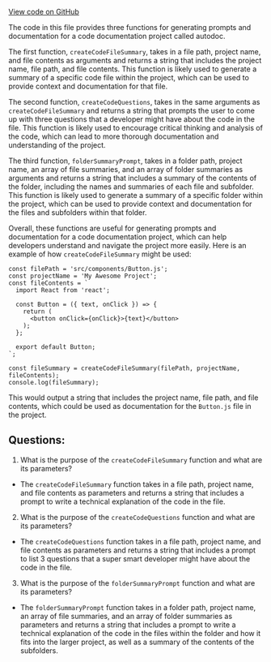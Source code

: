 [View code on GitHub](https://github.com/context-labs/autodoc/blob/master/src/cli/commands/index/prompts.ts)

The code in this file provides three functions for generating prompts and documentation for a code documentation project called autodoc. 

The first function, `createCodeFileSummary`, takes in a file path, project name, and file contents as arguments and returns a string that includes the project name, file path, and file contents. This function is likely used to generate a summary of a specific code file within the project, which can be used to provide context and documentation for that file.

The second function, `createCodeQuestions`, takes in the same arguments as `createCodeFileSummary` and returns a string that prompts the user to come up with three questions that a developer might have about the code in the file. This function is likely used to encourage critical thinking and analysis of the code, which can lead to more thorough documentation and understanding of the project.

The third function, `folderSummaryPrompt`, takes in a folder path, project name, an array of file summaries, and an array of folder summaries as arguments and returns a string that includes a summary of the contents of the folder, including the names and summaries of each file and subfolder. This function is likely used to generate a summary of a specific folder within the project, which can be used to provide context and documentation for the files and subfolders within that folder.

Overall, these functions are useful for generating prompts and documentation for a code documentation project, which can help developers understand and navigate the project more easily. Here is an example of how `createCodeFileSummary` might be used:

```
const filePath = 'src/components/Button.js';
const projectName = 'My Awesome Project';
const fileContents = `
  import React from 'react';

  const Button = ({ text, onClick }) => {
    return (
      <button onClick={onClick}>{text}</button>
    );
  };

  export default Button;
`;

const fileSummary = createCodeFileSummary(filePath, projectName, fileContents);
console.log(fileSummary);
```

This would output a string that includes the project name, file path, and file contents, which could be used as documentation for the `Button.js` file in the project.
## Questions: 
 1. What is the purpose of the `createCodeFileSummary` function and what are its parameters?
- The `createCodeFileSummary` function takes in a file path, project name, and file contents as parameters and returns a string that includes a prompt to write a technical explanation of the code in the file.
2. What is the purpose of the `createCodeQuestions` function and what are its parameters?
- The `createCodeQuestions` function takes in a file path, project name, and file contents as parameters and returns a string that includes a prompt to list 3 questions that a super smart developer might have about the code in the file.
3. What is the purpose of the `folderSummaryPrompt` function and what are its parameters?
- The `folderSummaryPrompt` function takes in a folder path, project name, an array of file summaries, and an array of folder summaries as parameters and returns a string that includes a prompt to write a technical explanation of the code in the files within the folder and how it fits into the larger project, as well as a summary of the contents of the subfolders.